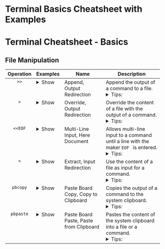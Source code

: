 # Terminal Basics Cheatsheet with Examples
# Terminal Cheatsheet - Basics

## File Manipulation

<table>
  <thead>
    <tr>
      <th>Operation</th>
      <th>Examples</th>
      <th>Name</th>
      <th>Description</th>
    </tr>
  </thead>
  <tbody>
    <tr> 
      <td align="center" valign="top">
        <code>&gt;&gt;</code>
      </td>
      <td valign="top">
        <details>
          <summary>Show</summary>
          <blockquote>
            <code>echo</code>&nbsp;<code>"some text"</code>&nbsp;<code>&gt;&gt;</code>&nbsp;<code>yourFile.txt</code><br>
            Appends <em>some text</em> to the end of yourFile.
          </blockquote>
          <blockquote>
            <code>cat</code>&nbsp;<code>yourFileB.txt</code>&nbsp;<code>&gt;&gt;</code>&nbsp;<code>yourFileA.txt</code><br>
            Appends the contents of yourFileB to the end of yourFileA.
          </blockquote>
          <blockquote>
            <code>history</code>&nbsp;<code>&gt;&gt;</code>&nbsp;<code>yourFile.txt</code><br>
            Appends the this terminals command history to the end of yourFile.
          </blockquote>
          <blockquote>
            <code>pbpaste</code>&nbsp;<code>&gt;&gt;</code>&nbsp;<code>yourFile.txt</code><br>
            Appends the content of the systems clipboard to the end of yourFile.
          </blockquote>
        </details>
      </td>
      <td valign="top"> 
        Append, Output Redirection
      </td>
      <td valign="top"> 
        Append the output of a command to a file.
        <details>
          <summary>Tips:</summary>
          <blockquote>
            Tip: Creates a new file if the specified file does not exist yet.
          </blockquote>
        </details>
      </td>
    </tr>
    <tr> 
      <td align="center" valign="top">
        <code>&gt;</code>
      </td>
      <td valign="top">
        <details>
          <summary>Show</summary>
          <blockquote>
            <code>echo</code>&nbsp;<code>"some text"</code>&nbsp;<code>&gt;</code>&nbsp;<code>yourFile.txt</code><br>
            Overrides the contents of yourFile with <em>some text</em>.
          </blockquote>
          <blockquote>
            <code>cat</code>&nbsp;<code>yourFileB.txt</code>&nbsp;<code>&gt;</code>&nbsp;<code>yourFileA.txt</code><br>
            Overrides the contents of yourFileA with the contents of yourFileB.
          </blockquote>
          <blockquote>
            <code>history</code>&nbsp;<code>&gt;</code>&nbsp;<code>yourHistoryFile.txt</code><br>
            Updates yourHistoryFile by overriding its contents with the up to date history of this terminal.
          </blockquote>
          <blockquote>
            <code>pbpaste</code>&nbsp;<code>&gt;</code>&nbsp;<code>yourFile.txt</code><br>
            Overrides the content of yourFile with the content of the system clipboard.
          </blockquote>
        </details>
      </td>
      <td valign="top"> 
        Override, Output Redirection
      </td>
      <td valign="top"> 
        Override the content of a file with the output of a command.
        <details>
          <summary>Tips:</summary>
          <blockquote>
            Tip: This operation deletes the existing content of the specified file!
          </blockquote>
          <blockquote>
            Tip: Creates a new file if the specified file does not exist yet.
          </blockquote>
        </details>
      </td>
    </tr>
    <tr> 
      <td align="center" valign="top">
        <code>&lt;&lt;EOF</code>
      </td>
      <td valign="top">
        <details>
          <summary>Show</summary>
          <blockquote>
            <code>cat</code> <code>&lt;&lt;EOF</code> <code>&gt;&gt;</code> <code>yourFile.txt</code><br>
            Appends all subsequent lines to the end of yourFile till a line with <code>EOF </code> is detected.
          </blockquote>
        </details>
      </td>
      <td valign="top"> 
        Multi-Line Input, Here Document
      </td>
      <td valign="top"> 
        Allows multi-line input to a command until a line with the maker <code>EOF </code> is entered.
        <details>
          <summary>Tips:</summary>
          <blockquote>
            Tip: In order to end the input <code>EOF</code> must be entered in a fresh line with one space behind it.
          </blockquote>
          <blockquote>
            Tip: <code>EOF</code> is short for end of file.
          </blockquote>
          <blockquote>
            Tip: You can also set another delimiter than <code>EOF</code> to mark the end of the input but <code>EOF</code> is what is most commonly used. 
          </blockquote>
        </details>
      </td>
    </tr>
    <tr>
      <td align="center" valign="top">
        <code>&lt;</code>
      </td>
      <td valign="top">
        <details>
          <summary>Show</summary>
          <blockquote>
            <code>pbcopy</code> <code>&lt;</code> <code>yourFile.txt</code><br>
            Sends the content of yourFile to the system clipboard. The same can be archived with:<br>
            <code>cat</code> <code>yourFile.txt</code> <code>|</code> <code>pbcopy</code>
          </blockquote>
        </details>
      </td>
      <td valign="top"> 
        Extract, Input Redirection
      </td>
      <td valign="top"> 
        Use the content of a file as input for a command.
        <details>
          <summary>Tips:</summary>
          <blockquote>
            Tip: Niche but usefull if you want to shorten some imputs.
          </blockquote>
        </details>
      </td>
    </tr>
    <tr> 
      <td align="center" valign="top">
        <code>pbcopy</code>
      </td>
      <td valign="top">
        <details>
          <summary>Show</summary>
          <blockquote>
            <code>echo</code> <code>"some text"</code> <code>|</code> <code>pbcopy</code><br>
            Copies <em>some text</em> to the system clipboard.
          </blockquote>
          <blockquote>
            <code>pbcopy</code> <code>&lt;</code> <code>yourFile.txt</code><br>
            Copies the content of yourFile to the system clipboard. The same can be archived with:<br>
            <code>cat</code> <code>yourFile.txt</code> <code>|</code> <code>pbcopy</code>
          </blockquote>
          <blockquote>
            <code>history</code> <code>|</code> <code>pbcopy</code><br>
            Copies the terminals command history to the system clipboard.
          </blockquote>
        </details>
      </td>
      <td valign="top"> 
        Paste Board Copy, Copy to Clipboard
      </td>
      <td valign="top"> 
        Copies the output of a command to the system clipboard.
        <details>
          <summary>Tips:</summary>
          <blockquote>
            Tip: You can paste the copied content anywhere by pressing <kbd>Command</kbd> + <kbd>V</kbd>.
          </blockquote>
        </details>
      </td>
    </tr>
    <tr> 
      <td align="center" valign="top">
        <code>pbpaste</code>
      </td>
      <td valign="top">
        <details>
          <summary>Show</summary>
          <blockquote>
            <code>pbpaste</code> <code>&gt;&gt;</code> <code>yourFile.txt</code><br>
            Write the content of the clipboard to yourFile.
          </blockquote>
          <blockquote>
            <code>pbpaste</code> <code>|</code> <code>wc</code><br>
            Count the words in the clipbords content.
          </blockquote>
          <blockquote>
            <code>pbpaste</code> <code>|</code> <code>grep</code> <code>"searchTerm"</code><br>
            Find lines that contain <em>searchTerm</em> in the clipbords content.
          </blockquote>
        </details>
      </td>
      <td valign="top"> 
        Paste Board Paste, Paste from Clipboard
      </td>
      <td valign="top"> 
        Pastes the content of the system clipboard into a file or a command.
        <details>
          <summary>Tips:</summary>
          <blockquote>
            Tip: This allows you to use content from the system clipboard that was copied with <kbd>Command</kbd> + <kbd>C</kbd> or cut with <kbd>Command</kbd> + <kbd>X</kbd>.
          </blockquote>
        </details>
      </td>
    </tr>
  </tbody>
</table>


